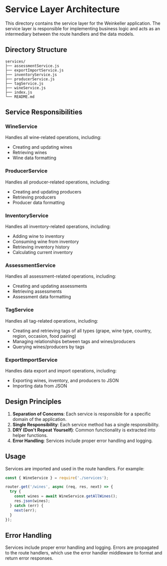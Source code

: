 # Service Layer Architecture

This directory contains the service layer for the Weinkeller application. The service layer is responsible for implementing business logic and acts as an intermediary between the route handlers and the data models.

## Directory Structure

```
services/
├── assessmentService.js
├── exportImportService.js
├── inventoryService.js
├── producerService.js
├── tagService.js
├── wineService.js
├── index.js
└── README.md
```

## Service Responsibilities

### WineService

Handles all wine-related operations, including:
- Creating and updating wines
- Retrieving wines
- Wine data formatting

### ProducerService

Handles all producer-related operations, including:
- Creating and updating producers
- Retrieving producers
- Producer data formatting

### InventoryService

Handles all inventory-related operations, including:
- Adding wine to inventory
- Consuming wine from inventory
- Retrieving inventory history
- Calculating current inventory

### AssessmentService

Handles all assessment-related operations, including:
- Creating and updating assessments
- Retrieving assessments
- Assessment data formatting

### TagService

Handles all tag-related operations, including:
- Creating and retrieving tags of all types (grape, wine type, country, region, occasion, food pairing)
- Managing relationships between tags and wines/producers
- Querying wines/producers by tags

### ExportImportService

Handles data export and import operations, including:
- Exporting wines, inventory, and producers to JSON
- Importing data from JSON

## Design Principles

1. **Separation of Concerns**: Each service is responsible for a specific domain of the application.
2. **Single Responsibility**: Each service method has a single responsibility.
3. **DRY (Don't Repeat Yourself)**: Common functionality is extracted into helper functions.
4. **Error Handling**: Services include proper error handling and logging.

## Usage

Services are imported and used in the route handlers. For example:

```javascript
const { WineService } = require('./services');

router.get('/wines', async (req, res, next) => {
  try {
    const wines = await WineService.getAllWines();
    res.json(wines);
  } catch (err) {
    next(err);
  }
});
```

## Error Handling

Services include proper error handling and logging. Errors are propagated to the route handlers, which use the error handler middleware to format and return error responses.
